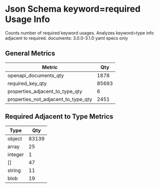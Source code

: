 # Json Schema keyword=required Usage Info

Counts number of required keyword usages. Analyzes keyword=type info adjacent to required. documents: 3.0.0-3.1.0 yaml specs only

## General Metrics
| Metric                              | Qty   |
| ----------------------------------- | ----- |
| openapi_documents_qty               | 1878  |
| required_key_qty                    | 85693 |
| properties_adjacent_to_type_qty     | 6     |
| properties_not_adjacent_to_type_qty | 2451  |
## Required Adjacent to Type Metrics
| Type    | Qty   |
| ------- | ----- |
| object  | 83139 |
| array   | 25    |
| integer | 1     |
| []      | 47    |
| string  | 11    |
| blob    | 19    |
